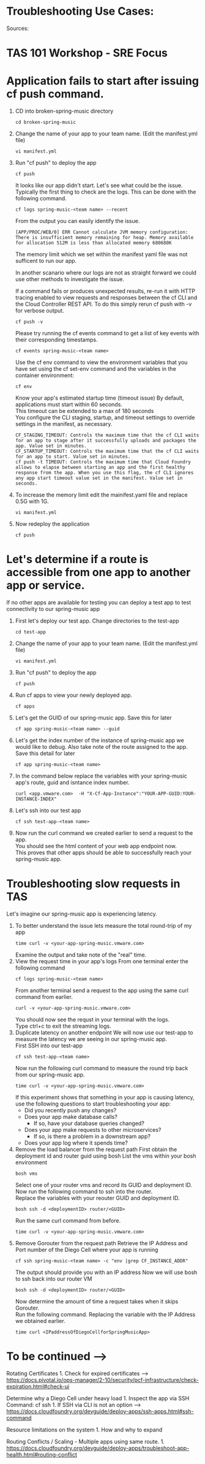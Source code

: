 # Troubleshooting Use Cases:

Sources:  
        <!-- 
        https://docs.cloudfoundry.org/devguide/deploy-apps/large-app-deploy.html
        https://docs.cloudfoundry.org/devguide/deploy-apps/troubleshoot-app-health.html#time  
        https://docs.cloudfoundry.org/adminguide/troubleshooting_slow_requests.html 
        https://docs.cloudfoundry.org/adminguide/troubleshooting_slow_requests.html#app_logs
        https://docs.cloudfoundry.org/devguide/deploy-apps/troubleshoot-app-health.html#time
        https://docs.pivotal.io/ops-manager/2-10/security/pcf-infrastructure/check-expiration.html#check-ui
        https://docs.cloudfoundry.org/concepts/http-routing.html#app-instance-routing
        https://docs.cloudfoundry.org/adminguide/troubleshooting_slow_requests.html#duplicate-latency
        -->

# TAS 101 Workshop - SRE Focus 

# Application fails to start after issuing cf push command.  

1. CD into broken-spring-music directory  
    ```
    cd broken-spring-music
    ```
2. Change the name of your app to your team name. (Edit the manifest.yml file) 
    ```
    vi manifest.yml
    ```
3. Run "cf push" to deploy the app
    ```
    cf push
    ```
    It looks like our app didn't start.  Let's see what could be the issue.   
    Typically the first thing to check are the logs.  This can be done with the following command.  
    ```
    cf logs spring-music-<team name> --recent
    ```
    From the output you can easily identify the issue.  
    ```
    [APP/PROC/WEB/0] ERR Cannot calculate JVM memory configuration: There is insufficient memory remaining for heap. Memory available for allocation 512M is less than allocated memory 680680K
    ```
    The memory limit which we set within the manifest yaml file was not sufficent to run our app.  

    In another scanario where our logs are not as straight forward we could use other methods to investigate the issue.   

    If a command fails or produces unexpected results, re-run it with HTTP tracing enabled to view requests and responses between the cf CLI and the Cloud Controller REST API.
    To do this simply rerun cf push with -v for verbose output.  
    ```
    cf push -v 
    ```
    Please try running the cf events command to get a list of key events with their corresponding timestamps.   
    ```
    cf events spring-music-<team name>
    ```
    Use the cf env command to view the environment variables that you have set using the cf set-env command and the variables in the container environment:
    ```
    cf env
    ```
    Know your app's estimated startup time (timeout issue)
    By default, applications must start within 60 seconds.  
    This timeout can be extended to a max of 180 seconds  
    You configure the CLI staging, startup, and timeout settings to override settings in the manifest, as necessary. 
    ```
    CF_STAGING_TIMEOUT: Controls the maximum time that the cf CLI waits for an app to stage after it successfully uploads and packages the app. Value set in minutes.
    CF_STARTUP_TIMEOUT: Controls the maximum time that the cf CLI waits for an app to start. Value set in minutes.
    cf push -t TIMEOUT: Controls the maximum time that Cloud Foundry allows to elapse between starting an app and the first healthy response from the app. When you use this flag, the cf CLI ignores any app start timeout value set in the manifest. Value set in seconds.
    ```

4. To increase the memory limit edit the mainifest.yaml file and replace 0.5G with 1G.  
    ```
    vi manifest.yml 
    ```
5.  Now redeploy the application 
    ```
    cf push 
    ```

# Let's determine if a route is accessible from one app to another app or service.   

If no other apps are available for testing you can deploy a test app to test connectivity to our spring-music app

1. First let's deploy our test app.  Change directories to the test-app 
    ```
    cd test-app 
    ```
2. Change the name of your app to your team name. (Edit the manifest.yml file) 
    ```
    vi manifest.yml
    ```
3. Run "cf push" to deploy the app
    ```
    cf push
    ```
4. Run cf apps to view your newly deployed app.   
    ```
    cf apps
    ```
5. Let's get the GUID of our spring-music app.  Save this for later 
    ```
    cf app spring-music-<team name> --guid
    ```
6. Let's get the index number of the instance of spring-music app we would like to debug. Also take note of the route assigned to the app.  Save this detail for later
    ```
    cf app spring-music-<team name> 
    ```
7. In the command below replace the variables with your spring-music app's route, guid and isntance index number.  
    ```
    curl <app.vmware.com>  -H "X-Cf-App-Instance":"YOUR-APP-GUID:YOUR-INSTANCE-INDEX"
    ```
8. Let's ssh into our test app 
    ```
    cf ssh test-app-<team name>
    ```
9. Now run the curl command we created earlier to send a request to the app.   
    You should see the html content of your web app endpoint now.   
    This proves that other apps should be able to successfully reach your spring-music app.   


# Troubleshooting slow requests in TAS 

Let's imagine our spring-music app is experiencing latency.  
1. To better understand the issue lets measure the total round-trip of my app 
    ```
    time curl -v <your-app-spring-music.vmware.com>
    ```
    Examine the output and take note of the "real" time.  
2. View the request time in your app's logs 
    From one terminal enter the following command
    ```
    cf logs spring-music-<team name>
    ```
    From another terminal send a request to the app using the same curl command from earlier.   
    ```
    curl -v <your-app-spring-music.vmware.com>
    ```
    You should now see the requst in your terminal with the logs.   
    Type ctrl+c to exit the streaming logs.   
3. Duplicate latency on another endpoint
    We will now use our test-app to measure the latency we are seeing in our spring-music app.   
    First SSH into our test-app 
    ```
    cf ssh test-app-<team name>
    ```
    Now run the following curl command to measure the round trip back from our spring-music app.   
    ```
    time curl -v <your-app-spring-music.vmware.com>  
    ```
    If this experiment shows that something in your app is causing latency, use the following questions to start troubleshooting your app:
    * Did you recently push any changes?
    * Does your app make database calls?
        * If so, have your database queries changed?
    * Does your app make requests to other microservices?
        * If so, is there a problem in a downstream app?
    * Does your app log where it spends time? 
4. Remove the load balancer from the request path 
    First obtain the deployment id and router guid using bosh 
    List the vms within your bosh environment 
    ```
    bosh vms 
    ```
    Select one of your router vms and record its GUID and deployment ID.   
    Now run the following command to ssh into the router.  
    Replace the variables with your reouter GUID and deployment ID.  
    ```
    bosh ssh -d <deploymentID> router/<GUID>
    ```
    Run the same curl command from before.   
    ```
    time curl -v <your-app-spring-music.vmware.com> 
    ```
5. Remove Gorouter from the request path 
    Retrieve the IP Address and Port number of the Diego Cell where your app is running 
    ```
    cf ssh spring-music-<team name> -c "env |grep CF_INSTANCE_ADDR"
    ```
    The output should provide you with an IP address 
    Now we will use bosh to ssh back into our router VM
    ```
    bosh ssh -d <deploymentID> router/<GUID>
    ```
    Now determine the amount of time a request takes when it skips Gorouter.  
    Run the following command. Replacing the variable with the IP Address we obtained earlier. 
    ```
    time curl <IPaddressOfDiegoCellforSpringMusicApp>
    ```




# To be continued --> 


Rotating Certificates 
    1. Check for expired certificates 
    --> https://docs.pivotal.io/ops-manager/2-10/security/pcf-infrastructure/check-expiration.html#check-ui


Determine why a Diego Cell under heavy load 
    1. Inspect the app via SSH 
    Command: cf ssh <app name>
        1. If SSH via CLI is not an option
            --> https://docs.cloudfoundry.org/devguide/deploy-apps/ssh-apps.html#ssh-command


Resource limitations on the system
    1. How and why to expand
    

Routing Conflicts / Scaling - Multiple apps using same route. 
    1. https://docs.cloudfoundry.org/devguide/deploy-apps/troubleshoot-app-health.html#routing-conflict
